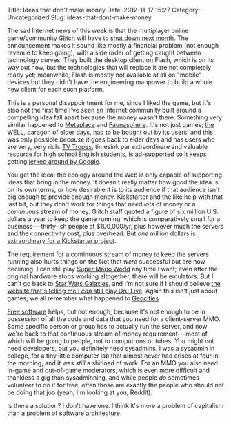 Title: Ideas that don't make money
Date: 2012-11-17 15:27
Category: Uncategorized
Slug: ideas-that-dont-make-money

The sad Internet news of this week is that the multiplayer online
game/community [Glitch](http://www.glitch.com/) will have to
[shut down next month](http://www.glitch.com/closing/). The
announcement makes it sound like mostly a financial problem (not
enough revenue to keep going), with a side order of getting caught
between technology curves.  They built the desktop client on Flash,
which is on its way out now, but the technologies that will replace it
are not completely ready yet; meanwhile, Flash is mostly not available
at all on "mobile" devices but they didn't have the engineering
manpower to build a whole new client for each such platform.

This is a personal disappointment for me, since I liked the game, but
it's also not the first time I've seen an Internet community built
around a compelling idea fall apart because the money wasn't there.
Something very similar happened to
[Metaplace](http://www.raphkoster.com/2009/12/21/metaplace-com-closing/)
and
[Faunasphere](http://massively.joystiq.com/2011/02/20/faunasphere-shutting-down-on-march-15th/).
It's not just games; [the WELL](http://www.well.com/), paragon of
elder days, had to be bought out by its users, and this was only
possible *because* it goes back to elder days and has users who are
very, very rich. [TV Tropes](http://tvtropes.org/), timesink par
extraordinare and valuable resource for high school English students,
is ad-supported so it keeps getting
[jerked around by Google](http://tvtropes.org/pmwiki/posts.php?discussion=13344112380A34560100&page=1).

You get the idea: the ecology around the Web is only capable of
supporting ideas that bring in the money. It doesn't really matter how
good the idea is on its own terms, or how desirable it is to its
audience if that audience isn't big enough to provide enough money.
Kickstarter and the like help with that last bit, but they don't work
for things that need *lots* of money or a *continuous* stream of
money. Glitch staff quoted a figure of six million U.S. dollars a year
to keep the game running, which is comparatively small for a
business---thirty-ish people at $100,000/yr, plus however much the
servers and the connectivity cost, plus overhead. But *one* million
dollars is
[extraordinary for a Kickstarter project](http://www.kickstarter.com/discover/most-funded).

The requirement for a continuous stream of money to keep the servers
running also hurts things on the Net that *were* successful but are
now declining. I can still play
[Super Mario World](http://www.mariowiki.com/Super_Mario_World) any
time I want; even after the original hardware stops working
altogether, there will be emulators. But I can't go back to
[Star Wars Galaxies](https://en.wikipedia.org/wiki/Star_Wars_Galaxies),
and I'm not sure if I should believe
[the website that's telling me I *can* still play Uru Live](http://mystonline.com/en/play/).
Again this isn't just about games; we all remember what happened to
[Geocities](http://archive.org/web/geocities.php).

[Free software](https://www.gnu.org/philosophy/free-sw.html) helps,
but not enough, because it's not enough to be in possession of all the
code and data that you need for a client-server MMO. Some specific
person or group has to actually run the server, and now we're back to
that continuous stream of money requirement---most of which will be
going to people, not to computrons or tubes. You might not need
developers, but you definitely need sysadmins. I was a sysadmin in
college, for a tiny little computer lab that almost never had crises
at four in the morning, and it was *still* a shitload of work. For an
MMO you also need in-game and out-of-game moderators, which is even
more difficult and thankless a gig than sysadminning, and while people
*do* sometimes volunteer to do it for free, often those are exactly
the people who should not be doing that job (yeah, I'm looking at you,
Reddit).

Is there a solution? I don't have one. I think it's more a problem of
capitalism than a problem of software architecture.
